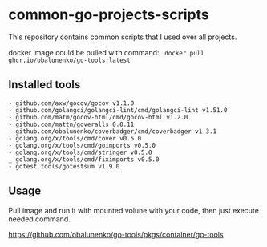 # common-go-projects-scripts

This repository contains common scripts that I used over all projects.

docker image could be pulled with command: ` docker pull ghcr.io/obalunenko/go-tools:latest`

## Installed tools

	- github.com/axw/gocov/gocov v1.1.0
	- github.com/golangci/golangci-lint/cmd/golangci-lint v1.51.0
	- github.com/matm/gocov-html/cmd/gocov-html v1.2.0
	- github.com/mattn/goveralls 0.0.11
	- github.com/obalunenko/coverbadger/cmd/coverbadger v1.3.1
	- golang.org/x/tools/cmd/cover v0.5.0
	- golang.org/x/tools/cmd/goimports v0.5.0
	- golang.org/x/tools/cmd/stringer v0.5.0
	_ golang.org/x/tools/cmd/fiximports v0.5.0
	- gotest.tools/gotestsum v1.9.0
  
 ## Usage
 
 Pull image and run it with mounted volune with your code, then just execute needed command.
 
 https://github.com/obalunenko/go-tools/pkgs/container/go-tools
 
 
 
